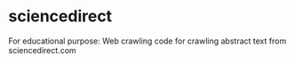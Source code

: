 # sciencedirect

For educational purpose:
Web crawling code for crawling abstract text from sciencedirect.com
